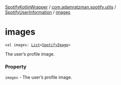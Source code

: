 [SpotifyKotlinWrapper](../../index.md) / [com.adamratzman.spotify.utils](../index.md) / [SpotifyUserInformation](index.md) / [images](./images.md)

# images

`val images: `[`List`](https://kotlinlang.org/api/latest/jvm/stdlib/kotlin.collections/-list/index.html)`<`[`SpotifyImage`](../-spotify-image/index.md)`>`

The user’s profile image.

### Property

`images` - The user’s profile image.